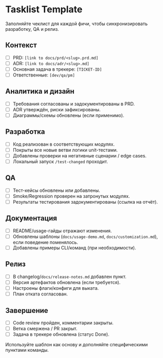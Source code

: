 # Tasklist Template

Заполняйте чеклист для каждой фичи, чтобы синхронизировать разработку, QA и релиз.

## Контекст
- [ ] PRD: `[link to docs/prd/<slug>.prd.md]`
- [ ] ADR: `[link to docs/adr/<slug>.md]`
- [ ] Основная задача в трекере: `[TICKET-ID]`
- [ ] Ответственные: `[dev/qa/pm]`

## Аналитика и дизайн
- [ ] Требования согласованы и задокументированы в PRD.
- [ ] ADR утверждён, риски зафиксированы.
- [ ] Диаграммы/схемы обновлены (если применимо).

## Разработка
- [ ] Код реализован в соответствующих модулях.
- [ ] Покрыты все новые ветви логики unit-тестами.
- [ ] Добавлены проверки на негативные сценарии / edge cases.
- [ ] Локальный запуск `/test-changed` проходит.

## QA
- [ ] Тест-кейсы обновлены или добавлены.
- [ ] Smoke/Regression проверен на затронутых модулях.
- [ ] Результаты тестирования задокументированы (ссылка на отчёт).

## Документация
- [ ] README/usage-гайды отражают изменения.
- [ ] Обновлены шаблоны (`docs/usage-demo.md`, `docs/customization.md`), если поведение поменялось.
- [ ] Добавлены примеры CLI/команд (при необходимости).

## Релиз
- [ ] В changelog/`docs/release-notes.md` добавлен пункт.
- [ ] Версия артефактов обновлена (если требуется).
- [ ] Настроены флаги/конфиги для выката.
- [ ] План отката согласован.

## Завершение
- [ ] Code review пройден, комментарии закрыты.
- [ ] Ветка смержена / PR закрыт.
- [ ] Задача в трекере обновлена (статус Done).

Используйте шаблон как основу и дополняйте специфическими пунктами команды.
